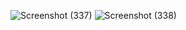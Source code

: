 ![Screenshot (337)](https://user-images.githubusercontent.com/98878326/157225836-a47a5414-97a7-4e7a-89d7-f830307f4932.png)
![Screenshot (338)](https://user-images.githubusercontent.com/98878326/157225842-17e06c9b-da5b-41c5-9ae2-f686aff5fb7c.png)

